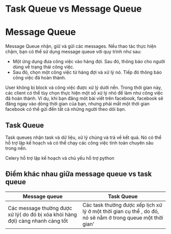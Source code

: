 # Task Queue vs Message Queue

# Message Queue
Message Queue nhận, giữ và gửi các messages. Nếu thao tác thực hiện chậm, bạn có thể sử dụng message queue với quy trình như sau:

* Một ứng dụng đưa công việc vào hàng đợi. Sau đó, thông báo cho người dùng về trạng thái công việc.
* Sau đó, chọn một công việc từ hàng đợi và xử lý nó. Tiếp đó thông báo công việc đã hoàn thành.

User không bị block và công việc được xử lý dưới nền. Trong thời gian này, các client có thể tùy chọn thực hiện một số xử lý nhỏ để làm như công việc đã hoàn thành. Ví dụ, khi bạn đăng môt bài viết trên facebook, facebook sẽ đăng ngay vào dòng thời gian của bạn, nhưng phải mất một thời gian facebook có thể gửi đến tất cả những người theo dõi bạn.

## Task Queue
Task queues nhận task và dữ liệu, xử lý chúng và trả về kết quả. Nó có thể hỗ trợ lập kế hoạch và có thể chạy các công việc tính toán chuyên sâu trong nền.

Celery hỗ trợ lập kế hoạch và chủ yếu hỗ trợ python 

## Điểm khác nhau giữa message queue vs task queue
Message queue | Task Queue
---|---
Các message thường được xử lý( do đó bị xóa khỏi hàng đợi) càng nhanh càng tốt | Các task thường được xếp lịch xử lý ở một thời gian cụ thể , do đó, nó sẽ nằm ở trong queue một thời gian'